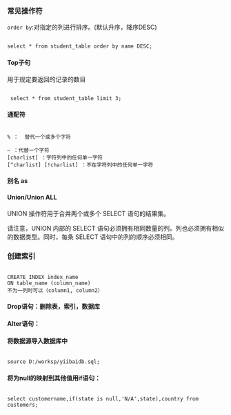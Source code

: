 ###  常见操作符
<code>order by</code>:对指定的列进行排序。(默认升序，降序DESC)
<pre><code>
select * from student_table order by name DESC;
</code></pre>

#### Top子句
用于规定要返回的记录的数目

<pre><code>
 select * from student_table limit 3;
</code></pre>

#### 通配符
<pre><code>
% ：  替代一个或多个字符

— ：代替一个字符
[charlist] ：字符列中的任何单一字符
[^charlist] [!charlist] ：不在字符列中的任何单一字符
</code></pre>

#### 别名 as


#### Union/Union ALL
UNION 操作符用于合并两个或多个 SELECT 语句的结果集。

请注意，UNION 内部的 SELECT 语句必须拥有相同数量的列。列也必须拥有相似的数据类型。同时，每条 SELECT 语句中的列的顺序必须相同。

### 创建索引
<pre><code>
CREATE INDEX index_name
ON table_name (column_name)
不为一列时可以（column1, column2）
</code></pre>

#### Drop语句：删除表，索引，数据库
####  Alter语句：

#### 将数据源导入数据库中
<pre><code>
source D:/worksp/yiibaidb.sql;
</code></pre>
#### 将为null的映射到其他值用if语句：
<pre><code>
select customername,if(state is null,'N/A',state),country from customers;
</code></pre>